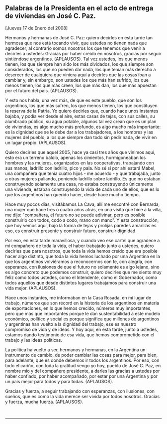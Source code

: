 Palabras de la Presidenta en el acto de entrega de viviendas en José C. Paz.
----------------------------------------------------------------------------

[Jueves 17 de Enero del 2008]

Hermanos y hermanas de José C. Paz: quiero decirles en esta tarde tan
hermosa que nos está tocando vivir, que ustedes no tienen nada que
agradecer, al contrario somos nosotros los que tenemos que venir a
decirles a ustedes: Gracias por haber creído en nosotros, gracias por
seguir sintiéndose argentinos. (APLAUSOS). Tal vez ustedes, los que
menos tienen, los que siempre han sido los más olvidados, los que
siempre son considerados, los que no pueden dar nada, los que tenían más
derecho a descreer de cualquiera que viniera aquí a decirles que las
cosas iban a cambiar y, sin embargo, son ustedes los que más han
sufrido, los que menos tienen, los que más creen, los que más dan, los
que más apuestan por el futuro del país. (APLAUSOS).

Y esto nos habla, una vez más, de que es este pueblo, que son los
argentinos, los que más sufren, los que menos tienen, los que
constituyen la reserva de la Patria. Yo quiero decirles que, cuando hace
unos instantes bajaba, y podía ver desde el aire, estas casas de tejas,
con sus calles, su alumbrado público, su agua potable, algunos tal vez
crean que es un plan de viviendas, es algo mucho más profundo, es algo
mucho más importante: es la dignidad que se le debe dar a los
trabajadores, a los hombres y las mujeres del pueblo, a los que siempre
dan todo sin pedir nada, de vivir en un lugar propio. (APLAUSOS).

Quiero decirles que aquel 2005, hace ya casi tres años que vinimos aquí,
esto era un terreno baldío, apenas los cimientos, hormigoneaban los
hombres y las mujeres, organizados en las cooperativas, trabajando con
sus manos, ladrillo con ladrillo, pico y pala. No sé si por ahí estará
Mabel, una compañera que tenía cuatro hijos - me acuerdo - y que
trabajaba, junto a otras mujeres paliando, poniendo ladrillo sobre
ladrillo. Es que no estaban construyendo solamente una casa, no estaba
construyendo únicamente una vivienda, estaban construyendo la vida de
cada uno de ellos, que es lo que los argentinos han querido hacer, desde
hace mucho tiempo.

Hace muy pocos días, visitábamos La Cava, allí me encontré con Bernarda,
una mujer que hace tres o cuatro años atrás, en una visita que hice a la
villa, me dijo: "compañera, el futuro no se puede adivinar, pero es
posible construirlo con todos, codo a codo, mano con mano". Y esta
construcción, que hoy vemos aquí, bajo la forma de tejas y prolijas
paredes amarillas es eso, es construir presente y construir futuro,
construir dignidad.

Por eso, en esta tarde maravillosa, y cuando veo ese cartel que agradece
a mi compañero de toda la vida, el haber trabajado junto a ustedes,
quiero decirles que para nosotros, que toda la vida hemos creído que era
posible hacer algo distinto, que toda la vida hemos luchado por una
Argentina en la que los argentinos volviéramos a reconocernos con fe,
con alegría, con esperanza, con ilusiones de que el futuro no solamente
es algo lejano, sino es algo concreto que podemos construir, quiero
decirles que me siento muy feliz como todos ustedes, como el Intendente,
como el Gobernador, como todos aquellos que desde distintos lugares
trabajamos para construir una vida mejor. (APLAUSOS).

Hace unos instantes, me informaban en la Casa Rosada, en mi lugar de
trabajo, números que son récord en la historia de los argentinos en
materia de exportaciones, en lo que hemos crecido, números muy
importantes, pero que más que importantes porque le dan sustentabilidad
a este modelo económico, político y social es porque significa que
millones de argentinos y argentinas han vuelto a la dignidad del
trabajo, ese es nuestro compromiso de vida y de ideas. Y hoy aquí, en
esta tarde, junto a ustedes, estamos dando testimonio de esa vida, que
hemos comprometido con el trabajo y las ideas políticas.

La política ha vuelto a ser, hermanos y hermanas, en la Argentina un
instrumento de cambio, de poder cambiar las cosas para mejor, para bien,
para adelante, que es donde debemos ir todos los argentinos. Por eso,
con todo el cariño, con toda la gratitud vengo yo hoy, pueblo de José C.
Paz, en nombre mío y del compañero presidente, a darles las gracias a
ustedes por haber confiado, por haber acompañado, por estar por una
Argentina y por un país mejor para todos y para todas. (APLAUSOS).

Gracias y fuerza, a seguir trabajando con esperanzas, con ilusiones, con
sueños, que es como la vida merece ser vivida por todos nosotros.
Gracias y fuerza, mucha fuerza. (APLAUSOS).

 

****

 

 
